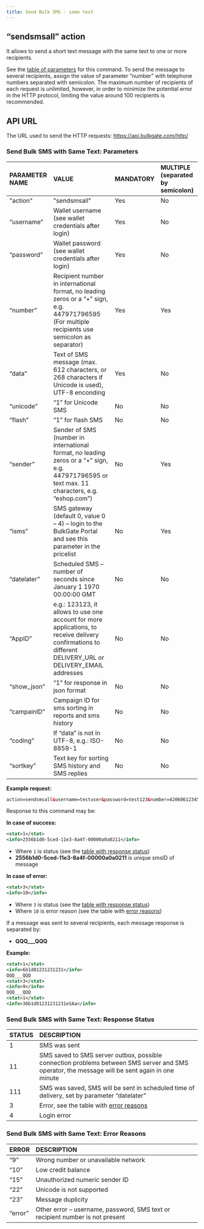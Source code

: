 ```yaml
---
title: Send Bulk SMS - same text
---
```


## “sendsmsall” action
It allows to send a short text message with the same text to one or more recipients. 

See the [table of parameters](#send-bulk-sms-with-same-text-parameters) for this command. To send the message to several recipients, assign the value of parameter ”number” with telephone numbers separated with semicolon. The maximum number of recipients of each request is unlimited, however, in order to minimize the potential error in the HTTP protocol, limiting the value around 100 recipients is recommended.

## API URL
The URL used to send the HTTP requests:
https://api.bulkgate.com/http/

### Send Bulk SMS with Same Text: Parameters
| PARAMETER NAME | VALUE | MANDATORY | MULTIPLE (separated by semicolon) |
|:--- |:--- |:--- |:--- |
| "action" | "sendsmsall" |	Yes |	No |
| “username” |	Wallet username (see wallet credentials after login) |	Yes	| No |
| “password” | Wallet password (see wallet credentials after login) |	Yes	| No |
| “number” |	Recipient number in international format, no leading zeros or a “+” sign, e.g. 447971796595 (For multiple recipients use semicolon as separator) |	Yes |	Yes |
| “data”	| Text of SMS message (max. 612 characters, or 268 characters if Unicode is used), UTF-8 enconding | Yes |	No |
| “unicode” |	“1” for Unicode SMS |	No | No |
| “flash”	| “1” for flash SMS	| No |	No |
| “sender”	| Sender of SMS (number in international format, no leading zeros or a “+” sign, e.g. 447971796595 or text max. 11 characters, e.g. “eshop.com”) |	No |	Yes |
| “isms”	| SMS gateway (default 0, value 0 – 4) – login to the BulkGate Portal and see this parameter in the pricelist |	No |	Yes |
| “datelater”	| Scheduled SMS – number of seconds since January 1 1970 00:00:00 GMT |	No |	No |
| “AppID” |	e.g.: 123123, it allows to use one account for more applications, to receive delivery confirmations to different  DELIVERY_URL or DELIVERY_EMAIL addresses	| No |	No |
| “show_json” |	“1” for response in json format |	No |	No |
| “campainID” |	Campaign  ID for sms sorting in reports and sms history |	No |	No |
| “coding”	| If “data” is not in UTF-8, e.g.: ISO-8859-1	| No |	No |
| “sortkey”	| Text key for sorting SMS history and SMS replies	| No |	No |


**Example request:**
``` xml
action=sendsmsall&username=testuser&password=test123&number=420606123456;420607123456&data=Hello
```

Response to this command may be:

**In case of success:**
``` xml
<stat>1</stat>
<info>2556b1d0-5ced-11e3-8a4f-00000a0a0211</info>
```
 - Where `1` is status (see the [table with response status](#send-bulk-sms-with-same-text-response-status))
 - **2556b1d0-5ced-11e3-8a4f-00000a0a0211** is unique smsID of message
 
**In case of error:**
``` xml
<stat>3</stat>
<info>10</info>
```
 - Where `3` is status (see the [table with response status](#send-bulk-sms-with-same-text-response-status))
 - Where `10` is error reason (see the table with [error reasons](#send-bulk-sms-with-same-text-error-reasons))

If a message was sent to several recipients, each message response is separated by:
 - **QQQ___QQQ**

**Example:**
``` xml
<stat>1</stat>
<info>6b1d01231231231</info>
QQQ___QQQ
<stat>3</stat>
<info>9</info>
QQQ___QQQ
<stat>1</stat>
<info>36b1d01231231231eSAa</info>
```


### Send Bulk SMS with Same Text: Response Status
| STATUS	| DESCRIPTION |
|:--- |:--- |
| 1 |	SMS was sent |
| 11 |	SMS saved to SMS server outbox, possible connection problems between SMS server and SMS operator, the message will be sent again in one minute |
| 111	| SMS was saved, SMS will be sent in scheduled time of delivery, set by parameter “datelater” |
| 3	| Error, see the table with [error reasons](#send-bulk-sms-with-same-text-error-reasons) |
| 4	| Login error |


### Send Bulk SMS with Same Text: Error Reasons
| ERROR	| DESCRIPTION |
|:--- |:--- |
| “9”	| Wrong number or unavailable network |
| “10” |	Low credit balance |
| “15”	| Unauthorized numeric sender ID |
| “22”	| Unicode is not supported |
| “23”	| Message duplicity |
| “error”	| Other error – username, password, SMS text or recipient number is not present |
